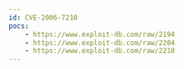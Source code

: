 ```yaml
---
id: CVE-2006-7210
pocs:
    - https://www.exploit-db.com/raw/2194
    - https://www.exploit-db.com/raw/2204
    - https://www.exploit-db.com/raw/2210
---
```

